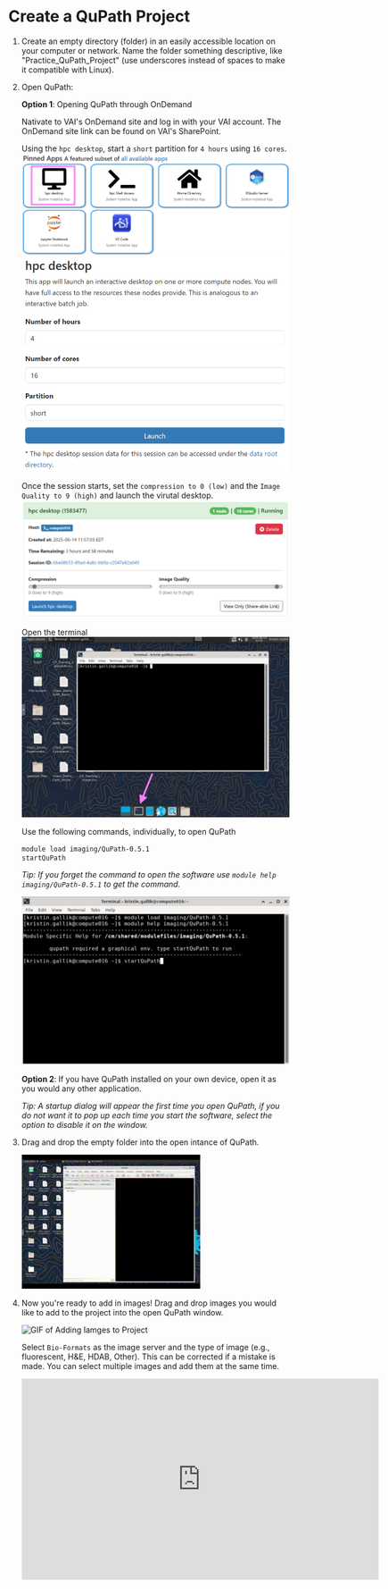 # Create a QuPath Project
1. Create an empty directory (folder) in an easily accessible location on your computer or network. Name the folder something descriptive, like "Practice_QuPath_Project" (use underscores instead of spaces to make it compatible with Linux).
2. Open QuPath:

    **Option 1**: Opening QuPath through OnDemand
    
    Nativate to VAI's OnDemand site and log in with your VAI account. The OnDemand site link can be found on VAI's SharePoint.

    Using the `hpc desktop`, start a `short` partition for `4 hours` using `16 cores`.
    ![Image of OnDemand Options](/Tutorials/Tutorial_Imgs/OnDemand_pic.png)
    ![Image of short partition settings](/Tutorials/Tutorial_Imgs/OnDemand_short_partition_pic.png)
    
    Once the session starts, set the `compression to 0 (low)` and the `Image Quality to 9 (high)` and launch the virutal desktop.
    ![Image of Virtual Desktop settings](/Tutorials/Tutorial_Imgs/OnDemand_desktop_settings_pic.png)

    Open the terminal
    ![Picture of Terminal window and app location](/Tutorials/Tutorial_Imgs/Terimal_pic.png)

    Use the following commands, individually, to open QuPath
    ```
    module load imaging/QuPath-0.5.1
    startQuPath
    ```
    *Tip: If you forget the command to open the software use `module help imaging/QuPath-0.5.1` to get the command.*

    ![Terminal Commands to Open QuPath](/Tutorials/Tutorial_Imgs/Terimal_Commands_pic.png)

    **Option 2**: If you have QuPath installed on your own device, open it as you would any other application.

    *Tip: A startup dialog will appear the first time you open QuPath, if you do not want it to pop up each time you start the software, select the option to disable it on the window.*


3. Drag and drop the empty folder into the open intance of QuPath.

    ![GIF of Creating a Project](/Tutorials/Tutorial_Imgs/Create_QuPath_Project-2.gif)

4. Now you're ready to add in images! Drag and drop images you would like to add to the project into the open QuPath window.

    ![GIF of Adding Iamges to Project](/Tutorials/Tutorial_Imgs/Adding_Images.gif)

    Select `Bio-Formats` as the image server and the type of image (e.g., fluorescent, H&E, HDAB, Other). This can be corrected if a mistake is made. You can select multiple images and add them at the same time.

    
   <iframe src="https://vanandelinstitute-my.sharepoint.com/personal/kristin_gallik_vai_org/_layouts/15/embed.aspx?UniqueId=4e537fd1-42ea-4717-a06e-2e3633263a3b&embed=%7B%22af%22%3Atrue%2C%22ust%22%3Atrue%7D&referrer=StreamWebApp&referrerScenario=EmbedDialog.Create" width="640" height="360" frameborder="0" scrolling="no" allowfullscreen title="Adding_Images.mp4"></iframe> 
